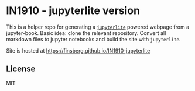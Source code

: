# IN1910 - jupyterlite version

This is a helper repo for generating a [`jupyterlite`](https://jupyterlite.readthedocs.io/en/latest/) powered webpage from a jupyter-book.
Basic idea: clone the relevant repository. Convert all markdown files to jupyter notebooks and build the site with `jupyterlite`.

Site is hosted at https://finsberg.github.io/IN1910-jupyterlite


## License
MIT